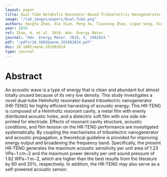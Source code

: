 ```yaml
---
layout: paper
title: Dual-Tube Helmholtz Resonator-Based Triboelectric Nanogenerator for Highly Efficient Harvesting of Acoustic Energy
image: "/lab_images/papers/Dual-Tube.png"
authors: Hongfa Zhao, Xiu Xiao, Peng Xu, Tiancong Zhao, Liguo Song, Xinxiang Pan, Jianchun Mi, Minyi Xu, Zhong Lin Wang
year: 2019
ref: Zhao, H. et al. 2019. Adv. Energy Mater.
journal: "Adv. Energy Mater. 2019, 9, 1902824."
pdf: "/pdfs/10.1002@aenm.201902824.pdf"
doi: 10.1002/aenm.201902824
type: journal
---
```


# Abstract

An acoustic wave is a type of energy that is clean and abundant but almost totally unused because of its very low density. This study investigates a novel dual-tube Helmholtz resonator-based triboelectric nanogenerator (HR-TENG) for highly efficient harvesting of acoustic energy. This HR-TENG is composed of a Helmholtz resonant cavity, a metal film with evenly distributed acoustic holes, and a dielectric soft film with one side ink-printed for electrode. Effects of resonant cavity structure, acoustic conditions, and film tension on the HR-TENG performance are investigated systematically. By coupling the mechanisms of triboelectric nanogenerator and acoustic propagation, a theoretical guideline is provided for improving energy output and broadening the frequency band. Specifically, the present HR-TENG generates the maximum acoustic sensitivity per unit area of 1.23 VPa−1 cm−2 and the maximum power density per unit sound pressure of 1.82 WPa−1 m−2, which are higher than the best results from the literature by 60 and 20%, respectively. In addition, the HR-TENG may also serve as a self-powered acoustic sensor.

